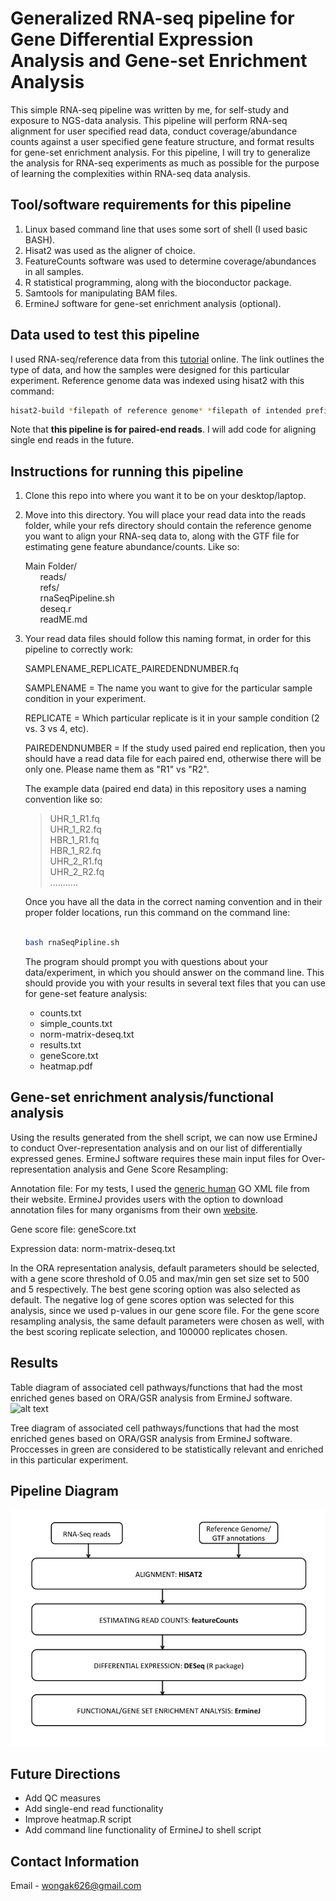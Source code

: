 # Generalized RNA-seq pipeline for Gene Differential Expression Analysis and Gene-set Enrichment Analysis

This simple RNA-seq pipeline was written by me, for self-study and exposure to NGS-data analysis. This pipeline will
perform RNA-seq alignment for user specified read data, conduct coverage/abundance counts against a user specified
gene feature structure, and format results for gene-set enrichment analysis. For this pipeline, I will try 
to generalize the analysis for RNA-seq experiments as much as possible for the purpose of learning the complexities
within RNA-seq data analysis.

## Tool/software requirements for this pipeline
1. Linux based command line that uses some sort of shell (I used basic BASH).
2. Hisat2 was used as the aligner of choice.
3. FeatureCounts software was used to determine coverage/abundances in all samples.
4. R statistical programming, along with the bioconductor package.
5. Samtools for manipulating BAM files.
6. ErmineJ software for gene-set enrichment analysis (optional).

## Data used to test this pipeline
I used RNA-seq/reference data from this [tutorial](https://github.com/griffithlab/rnaseq_tutorial/wiki/RNAseq-Data) online. 
The link outlines the type of data, and how the samples were designed for this particular experiment. Reference genome 
data was indexed using hisat2 with this command: 

```bash
hisat2-build *filepath of reference genome* *filepath of intended prefix index files*
```

Note that **this pipeline is for paired-end reads**. I will add code for aligning single end reads in the future.

## Instructions for running this pipeline
1. Clone this repo into where you want it to be on your desktop/laptop.

2. Move into this directory. You will place your read data into the reads folder, while your refs directory should 
   contain the reference genome you want to align your RNA-seq data to, along with the GTF file for estimating gene 
   feature abundance/counts. Like so:

   Main Folder/<br/>
      &nbsp;&nbsp;&nbsp;&nbsp;&nbsp;&nbsp;reads/<br/>
      &nbsp;&nbsp;&nbsp;&nbsp;&nbsp;&nbsp;refs/<br/>
      &nbsp;&nbsp;&nbsp;&nbsp;&nbsp;&nbsp;rnaSeqPipeline.sh<br/>
      &nbsp;&nbsp;&nbsp;&nbsp;&nbsp;&nbsp;deseq.r<br/>
      &nbsp;&nbsp;&nbsp;&nbsp;&nbsp;&nbsp;readME.md<br/>


3. Your read data files should follow this naming format, in order for this pipeline to correctly work:

   SAMPLENAME_REPLICATE_PAIREDENDNUMBER.fq

   SAMPLENAME = The name you want to give for the particular sample condition in your experiment.

   REPLICATE = Which particular replicate is it in your sample condition (2 vs. 3 vs 4, etc). 

   PAIREDENDNUMBER = If the study used paired end replication, then you should have a read data file for each paired end, otherwise there will be only one. Please name them as "R1" vs "R2".

   The example data (paired end data) in this repository uses a naming convention like so:
   
   > UHR_1_R1.fq<br/>
   > UHR_1_R2.fq<br/>
   > HBR_1_R1.fq<br/>
   > HBR_1_R2.fq<br/>
   > UHR_2_R1.fq<br/>
   > UHR_2_R2.fq<br/>
   > ...........<br/>

   Once you have all the data in the correct naming convention and in their proper folder locations, run this command on the 
   command line:

   ```bash

   bash rnaSeqPipline.sh

   ```
   The program should prompt you with questions about your data/experiment, in which you should answer on the
   command line. This should provide you with your results in several text files that you can use for gene-set feature analysis:

   - counts.txt
   - simple_counts.txt
   - norm-matrix-deseq.txt
   - results.txt
   - geneScore.txt
   - heatmap.pdf

## Gene-set enrichment analysis/functional analysis
   
   Using the results generated from the shell script, we can now use ErmineJ to conduct Over-representation analysis and on our list of differentially expressed genes. ErmineJ software requires these main input files for Over-representation analysis and Gene Score Resampling:

   Annotation file: For my tests, I used the [generic human](https://gemma.msl.ubc.ca/annots/Generic_human_noParents.an.txt.gz) GO XML file from their website. ErmineJ provides users with the option to download annotation files for many organisms from their own [website](https://gemma.msl.ubc.ca/annots/). 

   Gene score file: geneScore.txt

   Expression data: norm-matrix-deseq.txt

   In the ORA representation analysis, default parameters should be selected, with a gene score threshold of 0.05 and max/min gen set size set to 500 and 5 respectively. The best gene scoring option was also selected as default. The negative log of gene scores option was selected for this analysis, since we used p-values in our gene score file. For the gene score resampling analysis, the same default parameters were chosen as well, with the best scoring replicate selection, and 100000 replicates chosen.

## Results
   
   Table diagram of associated cell pathways/functions that had the most enriched genes based on ORA/GSR analysis from ErmineJ software.
   ![alt text]()

   Tree diagram of associated cell pathways/functions that had the most enriched genes based on ORA/GSR analysis from ErmineJ software. Proccesses in green are considered to be statistically relevant and enriched in this particular experiment.

## Pipeline Diagram

   ![alt text](https://github.com/wongak626/RNA-seq-Pipline/blob/master/readMEimages/Slide1.jpg?raw=true "Pipeline Diagram")

## Future Directions
   - Add QC measures
   - Add single-end read functionality
   - Improve heatmap.R script
   - Add command line functionality of ErmineJ to shell script


## Contact Information
Email - wongak626@gmail.com